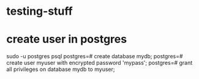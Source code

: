 # testing-stuff

# create user in postgres
sudo -u postgres psql
postgres=# create database mydb;
postgres=# create user myuser with encrypted password 'mypass';
postgres=# grant all privileges on database mydb to myuser;


